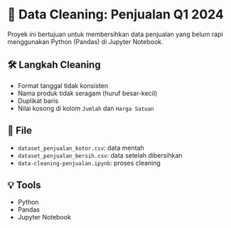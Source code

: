 # 🧼 Data Cleaning: Penjualan Q1 2024

Proyek ini bertujuan untuk membersihkan data penjualan yang belum rapi menggunakan Python (Pandas) di Jupyter Notebook.

## 🛠️ Langkah Cleaning
- Format tanggal tidak konsisten
- Nama produk tidak seragam (huruf besar-kecil)
- Duplikat baris
- Nilai kosong di kolom `Jumlah` dan `Harga Satuan`

## 📁 File
- `dataset_penjualan_kotor.csv`: data mentah
- `dataset_penjualan_bersih.csv`: data setelah dibersihkan
- `data-cleaning-penjualan.ipynb`: proses cleaning

## 💡 Tools
- Python
- Pandas
- Jupyter Notebook
